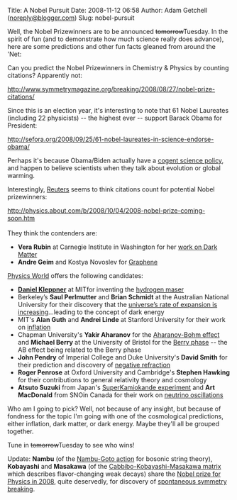 Title: A Nobel Pursuit
Date: 2008-11-12 06:58
Author: Adam Getchell (noreply@blogger.com)
Slug: nobel-pursuit

Well, the Nobel Prizewinners are to be announced ~~tomorrow~~Tuesday. In
the spirit of fun (and to demonstrate how much science really does
advance), here are some predictions and other fun facts gleaned from
around the 'Net:  
  
Can you predict the Nobel Prizewinners in Chemistry & Physics by
counting citations? Apparently not:  
  
<http://www.symmetrymagazine.org/breaking/2008/08/27/nobel-prize-citations/>  
  
Since this is an election year, it's interesting to note that 61 Nobel
Laureates (including 22 physicists) -- the highest ever -- support
Barack Obama for President:  
  
<http://sefora.org/2008/09/25/61-nobel-laureates-in-science-endorse-obama/>  
  
Perhaps it's because Obama/Biden actually have a [cogent science
policy](http://pubs.acs.org/cen/news/86/i39/8639notw10.html), and happen
to believe scientists when they talk about evolution or global warming.  
  
Interestingly,
[Reuters](http://uk.reuters.com/article/scienceNews/idUKTRE49088V20081001)
seems to think citations count for potential Nobel prizewinners:  
  
[http://physics.about.com/b/2008/10/04/2008-nobel-prize-coming-soon.htm  
](http://physics.about.com/b/2008/10/04/2008-nobel-prize-coming-soon.htm)  
They think the contenders are:  

-   **Vera Rubin** at Carnegie Institute in Washington for her [work on
    Dark
    Matter](http://www.amnh.org/education/resources//rfl/web/essaybooks/cosmic/p_rubin.html)
-   **Andre Geim** and Kostya Novoslev for
    [Graphene](http://www.sciencewatch.com/inter/aut/2008/08-aug/08augSWGeim/)

  
[Physics
World](http://physicsworld.com/blog/2008/10/who_will_win_the_2008_nobel_pr.html)
offers the following candidates:  

-   [**Daniel
    Kleppner**](http://www.rle.mit.edu/rleonline/People/DanielKleppner_cv.html)
    at <span class="caps">MIT</span>for inventing the [hydrogen
    maser](http://www.freepatentsonline.com/3255423.html)
-   Berkeley’s **Saul Perlmutter** and **Brian Schmidt** at the
    Australian National University for their discovery that the
    [universe’s rate of expansion is
    increasing](http://www.sciam.com/article.cfm?id=discovering-a-dark-universe)…leading
    to the concept of dark energy
-   <span class="caps">MIT'</span>s **Alan Guth** and **Andrei Linde**
    at Stanford University for their work on
    [inflation](http://en.wikipedia.org/wiki/Cosmic_inflation)
-   Chapman University's **Yakir Aharanov** for the <span
    style="text-decoration: underline;"></span> [Aharanov-Bohm
    effect](http://en.wikipedia.org/wiki/Aharonov-Bohm_effect) and
    **Michael Berry** at the University of Bristol for the [Berry
    phase](http://www.mi.infm.it/manini/berryphase.html) -- the AB
    effect being related to the Berry phase
-   **John Pendry** of Imperial College and Duke University's **David
    Smith** for their prediction and discovery of [negative
    refraction](http://physicsworld.com/cws/article/print/17398)
-   **Roger Penrose** at Oxford University and Cambridge's **Stephen
    Hawking** for their contributions to general relativity theory and
    cosmology
-   **Atsuto Suzuki** from Japan's [SuperKamiokande
    experiment](http://neutrino.kek.jp/) and **Art MacDonald** from
    <span class="caps">SNO</span>in Canada for their work on [neutrino
    oscillations](http://www.phys.hawaii.edu/%7Ejgl/nuosc_story.html)

Who am I going to pick? Well, not because of any insight, but because of
fondness for the topic I'm going with one of the cosmological
predictions, either inflation, dark matter, or dark energy. Maybe
they'll all be grouped together.  
  
Tune in ~~tomorrow~~Tuesday to see who wins!  
  
Update: <span style="font-weight: bold;">Nambu</span> (of the
[Nambu-Goto action](http://en.wikipedia.org/wiki/Nambu-Goto_action) for
bosonic string theory), <span
style="font-weight: bold;">Kobayashi</span> and <span
style="font-weight: bold;">Masakawa</span> (of the
[Cabbibo-Kobayashi-Masakawa
matrix](http://en.wikipedia.org/wiki/Cabibbo-Kobayashi-Maskawa_matrix)
which describes flavor-changing weak decays) share the [Nobel prize for
Physics in
2008](http://nobelprize.org/nobel_prizes/physics/laureates/2008/), quite
deservedly, for discovery of [spontaneous symmetry
breaking](http://hyperphysics.phy-astr.gsu.edu/hbase/forces/unify.html).

</p>

